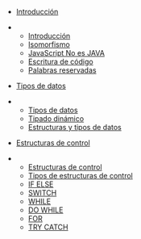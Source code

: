 -   
    [Introducción](/introduccion.html) <i></i>
-   
    -   [Introducción](#introducci&oacute;n)
    -   [Isomorfismo](#isomorfismo)
    -   [JavaScript No es JAVA](#javascript-no-es-java)
    -   [Escritura de código](#escritura-de-c&oacute;digo)
    -   [Palabras reservadas](#palabras-reservadas)


-   
    [Tipos de datos](/tipos-datos.html) <i></i>
-
    -   [Tipos de datos](#tipos-de-datos)
    -   [Tipado dinámico](#tipado-din&aacute;mico)
    -   [Estructuras y tipos de datos](#estructuras-y-tipos-de-datos)


-   
    [Estructuras de control](/estructuras-control.html) <i></i>
-
    -   [Estructuras de control](#estructuras-de-control)
    -   [Tipos de estructuras de control](#tipos-de-estructuras-de-control)
    -   [IF ELSE](#estructura-de-control-if-else)
    -   [SWITCH](#estructura-de-control-switch)
    -   [WHILE](#estructura-de-control-while)
    -   [DO WHILE](#estructura-de-control-do-while)
    -   [FOR](#estructura-de-control-for)
    -   [TRY CATCH](#estructura-de-control-de-errores-try-catch)
